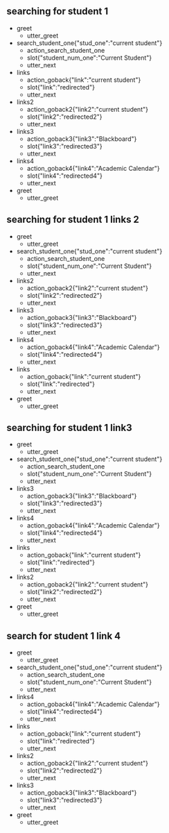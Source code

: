 ## searching for student 1
* greet
  - utter_greet
* search_student_one{"stud_one":"current student"}
  - action_search_student_one
  - slot{"student_num_one":"Current Student"}
  - utter_next
* links
  - action_goback{"link":"current student"}
  - slot{"link":"redirected"}
  - utter_next
* links2
  - action_goback2{"link2":"current student"}
  - slot{"link2":"redirected2"}
  - utter_next
* links3
  - action_goback3{"link3":"Blackboard"}
  - slot{"link3":"redirected3"}
  - utter_next
* links4
  - action_goback4{"link4":"Academic Calendar"}
  - slot{"link4":"redirected4"}
  - utter_next
* greet
  - utter_greet

## searching for student 1 links 2
* greet
  - utter_greet
* search_student_one{"stud_one":"current student"}
  - action_search_student_one
  - slot{"student_num_one":"Current Student"}
  - utter_next
* links2
  - action_goback2{"link2":"current student"}
  - slot{"link2":"redirected2"}
  - utter_next
* links3
  - action_goback3{"link3":"Blackboard"}
  - slot{"link3":"redirected3"}
  - utter_next
* links4
  - action_goback4{"link4":"Academic Calendar"}
  - slot{"link4":"redirected4"}
  - utter_next
* links
  - action_goback{"link":"current student"}
  - slot{"link":"redirected"}
  - utter_next
* greet
  - utter_greet


## searching for student 1 link3
* greet
  - utter_greet
* search_student_one{"stud_one":"current student"}
  - action_search_student_one
  - slot{"student_num_one":"Current Student"}
  - utter_next
* links3
  - action_goback3{"link3":"Blackboard"}
  - slot{"link3":"redirected3"}
  - utter_next
* links4
  - action_goback4{"link4":"Academic Calendar"}
  - slot{"link4":"redirected4"}
  - utter_next
* links
  - action_goback{"link":"current student"}
  - slot{"link":"redirected"}
  - utter_next
* links2
  - action_goback2{"link2":"current student"}
  - slot{"link2":"redirected2"}
  - utter_next
* greet
  - utter_greet

## search for student 1 link 4
* greet
  - utter_greet
* search_student_one{"stud_one":"current student"}
  - action_search_student_one
  - slot{"student_num_one":"Current Student"}
  - utter_next
* links4
  - action_goback4{"link4":"Academic Calendar"}
  - slot{"link4":"redirected4"}
  - utter_next
* links
  - action_goback{"link":"current student"}
  - slot{"link":"redirected"}
  - utter_next
* links2
  - action_goback2{"link2":"current student"}
  - slot{"link2":"redirected2"}
  - utter_next
* links3
  - action_goback3{"link3":"Blackboard"}
  - slot{"link3":"redirected3"}
  - utter_next
* greet
  - utter_greet
